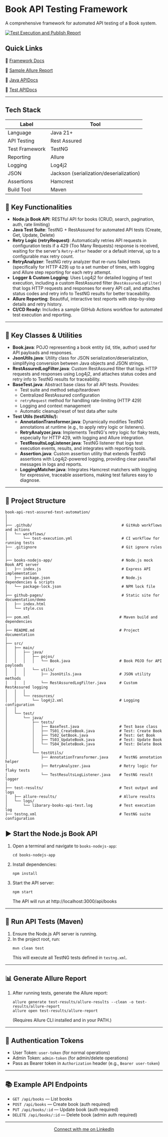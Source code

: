 # Book API Testing Framework

A comprehensive framework for automated API testing of a Book system.

[![Test Execution and Publish Report](https://github.com/NayeemJohnY/book-api-rest-assured-test-automation/actions/workflows/test-execution.yml/badge.svg)](https://github.com/NayeemJohnY/book-api-rest-assured-test-automation/actions/workflows/test-execution.yml)

## Quick Links

:link: [Framework Docs](https://nayeemjohny.github.io/book-api-rest-assured-test-automation/index.html)

:link: [Sample Allure Report](https://nayeemjohny.github.io/book-api-rest-assured-test-automation/allure-report/index.html)

:link: [Java APIDocs](https://nayeemjohny.github.io/book-api-rest-assured-test-automation/javadocs/apidocs/index.html)

:link: [Test APIDocs](https://nayeemjohny.github.io/book-api-rest-assured-test-automation/javadocs/testapidocs/index.html)

---
## Tech Stack

| Label          | Tool                                    |
| -------------- | --------------------------------------- |
| Language       | Java 21+                                |
| API Testing    | Rest Assured                            |
| Test Framework | TestNG                                  |
| Reporting      | Allure                                  |
| Logging        | Log4j2                                  |
| JSON           | Jackson (serialization/deserialization) |
| Assertions     | Hamcrest                                |
| Build Tool     | Maven                                   |


## 🚀 Key Functionalities

- **Node.js Book API**: RESTful API for books (CRUD, search, pagination, auth, rate limiting)
- **Java Test Suite**: TestNG + RestAssured for automated API tests (Create, Get, Update, Delete)
- **Retry Logic (retryRequest)**: Automatically retries API requests in configuration tests if a 429 (Too Many Requests) response is received, waiting for the server's `Retry-After` header or a default interval, up to a configurable max retry count.
- **RetryAnalyzer**: TestNG retry analyzer that re-runs failed tests (specifically for HTTP 429) up to a set number of times, with logging and Allure step reporting for each retry attempt.
- **Logger & Custom Logging**: Uses Log4j2 for detailed logging of test execution, including a custom RestAssured filter (`RestAssuredLogFilter`) that logs HTTP requests and responses for every API call, and attaches status codes and retry info to TestNG results for better traceability.
- **Allure Reporting**: Beautiful, interactive test reports with step-by-step details and retry history.
- **CI/CD Ready:** Includes a sample GitHub Actions workflow for automated test execution and reporting.

---

## 📒 Key Classes & Utilities

- **Book.java**: POJO representing a book entity (id, title, author) used for API payloads and responses.
- **JsonUtils.java**: Utility class for JSON serialization/deserialization, simplifying conversion between Java objects and JSON strings.
- **RestAssuredLogFilter.java**: Custom RestAssured filter that logs HTTP requests and responses using Log4j2, and attaches status codes and retry info to TestNG results for traceability.
- **BaseTest.java**: Abstract base class for all API tests. Provides:
  - Test suite and method setup/teardown
  - Centralized RestAssured configuration
  - `retryRequest` method for handling rate-limiting (HTTP 429)
  - Logging and context management
  - Automatic cleanup/reset of test data after suite
- **Test Utils (testUtils/):**
  - **AnnotationTransformer.java**: Dynamically modifies TestNG annotations at runtime (e.g., to apply retry logic or listeners).
  - **RetryAnalyzer.java**: Implements TestNG's retry logic for flaky tests, especially for HTTP 429, with logging and Allure integration.
  - **TestResultsLogListener.java**: TestNG listener that logs test execution events, results, and integrates with reporting tools.
  - **Assertion.java**: Custom assertion utility that extends TestNG assertions with Log4j2-powered logging, providing clear pass/fail messages in logs and reports.
  - **LoggingMatcher.java**: Integrates Hamcrest matchers with logging for expressive, traceable assertions, making test failures easy to diagnose.
---

## 📁 Project Structure


```
book-api-rest-assured-test-automation/
│
│
├── .github/                                        # GitHub workflows and actions
│   └── workflows/
│       └── test-execution.yml                      # CI workflow for running tests
├── .gitignore                                      # Git ignore rules
│
│
├── books-nodejs-app/                               # Node.js mock Book API server
│   ├── index.js                                    # Express API implementation
│   ├── package.json                                # Node.js dependencies & scripts
│   └── package-lock.json                           # NPM lock file
│
├── github-pages/                                   # Static site for documentation/demo
│   ├── index.html
│   └── style.css
│
├── pom.xml                                        # Maven build and dependencies
│
├── README.md                                      # Project documentation
│
├── src/
│   ├── main/
│   │   ├── java/
│   │   │   ├── pojos/
│   │   │   │   └── Book.java                      # Book POJO for API payloads
│   │   │   └── utils/
│   │   │       ├── JsonUtils.java                 # JSON utility methods
│   │   │       └── RestAssuredLogFilter.java      # Custom RestAssured logging
│   │   │
│   │   └── resources/
│   │       └── log4j2.xml                         # Logging configuration
│   │   
│   └── test/
│       └── java/
│           ├── tests/
│           │   ├── BaseTest.java                  # Test base class
│           │   ├── TS01_CreateBook.java           # Test: Create Book
│           │   ├── TS02_GetBook.java              # Test: Get Book
│           │   ├── TS03_UpdateBook.java           # Test: Update Book
│           │   └── TS04_DeleteBook.java           # Test: Delete Book
│           │
│           └── testUtils/
│               ├── AnnotationTransformer.java     # TestNG annotation helper
│               ├── RetryAnalyzer.java             # Retry logic for flaky tests
│               └── TestResultsLogListener.java    # TestNG result logger
│ 
├── test-results/                                  # Test output and logs
│   ├── allure-results/                            # Allure results
│   └── logs/
│       └── libarary-books-api-test.log            # Test execution log
├── testng.xml                                     # TestNG suite configuration
```

## ▶️ Start the Node.js Book API

1. Open a terminal and navigate to `books-nodejs-app`:
   ```
   cd books-nodejs-app
   ```
2. Install dependencies:
   ```
   npm install
   ```
3. Start the API server:
   ```
   npm start
   ```
   The API will run at http://localhost:3000/api/books

---

## 🧪 Run API Tests (Maven)

1. Ensure the Node.js API server is running.
2. In the project root, run:
   ```
   mvn clean test
   ```
   This will execute all TestNG tests defined in `testng.xml`.

---

## 📊 Generate Allure Report

1. After running tests, generate the Allure report:
   ```
   allure generate test-results/allure-results --clean -o test-results/allure-report
   allure open test-results/allure-report
   ```
   (Requires Allure CLI installed and in your PATH.)

---

## 🔑 Authentication Tokens

- User Token: `user-token` (for normal operations)
- Admin Token: `admin-token` (for admin/delete operations)
- Pass as Bearer token in `Authorization` header (e.g., `Bearer user-token`)

---

## 📚 Example API Endpoints

- `GET /api/books` — List books
- `POST /api/books` — Create book (auth required)
- `PUT /api/books/:id` — Update book (auth required)
- `DELETE /api/books/:id` — Delete book (admin auth required)

---


<footer align="center">
  <a href="https://www.linkedin.com/in/nayeemjohny/" target="_blank">Connect with me on LinkedIn</a>
</footer>

